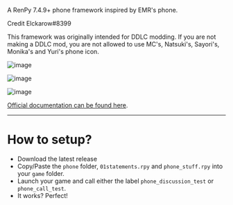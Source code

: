 A RenPy 7.4.9+ phone framework inspired by EMR's phone.

Credit Elckarow#8399

This framework was originally intended for DDLC modding. If you are not making a DDLC mod, you are not allowed to use MC's, Natsuki's, Sayori's, Monika's and Yuri's phone icon.

![image](https://user-images.githubusercontent.com/101005497/221384281-11861f1a-1784-414d-a2aa-3aadf08ee5d6.png)

![image](https://user-images.githubusercontent.com/101005497/221384283-d21dcabc-6286-49f8-a4e6-594c273c1c2f.png)

![image](https://user-images.githubusercontent.com/101005497/225970680-6fef56ff-cd3c-49e9-96e6-23ee9bc87fae.png)

[Official documentation can be found here](https://better-emr-phone.readthedocs.io/en/latest/).

---

# How to setup?

- Download the latest release
- Copy/Paste the `phone` folder, `01statements.rpy` and `phone_stuff.rpy` into your `game` folder.
- Launch your game and call either the label `phone_discussion_test` or `phone_call_test`.
- It works? Perfect!
